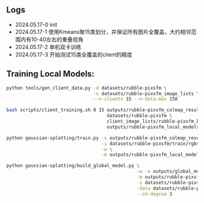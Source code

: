 
## Logs

- 2024.05.17-0 init 
- 2024.05.17-1 使用Kmeans聚15类划分，并保证所有图片全覆盖，大约相邻范围内有10-40左右的重叠视角
- 2024.05.17-2 单机双卡训练
- 2024.05.17-3 开始测试15类全覆盖的client的精度


## Training Local Models:
```bash
python tools/gen_client_data.py -d datasets/rubble-pixsfm \
                                -o datasets/rubble-pixsfm_image_lists \
                                --n-clients 15 --n-data-max 150 
```



``` bash
bash scripts/client_training.sh 0 15 outputs/rubble-pixsfm_colmap_results \
                                     datasets/rubble-pixsfm \
                                     client_image_lists/rubble-pixsfm_k_means \
                                     outputs/rubble-pixsfm_local_models
```

``` bash
python gaussian-splatting/train.py -s outputs/rubble-pixsfm_colmap_results/00004 \
                                   -i datasets/rubble-pixsfm/train/rgbs \
                                   -w \
                                   -m outputs/rubble-pixsfm_local_models/00004
```

``` bash
python gaussian-splatting/build_global_model.py \
                                                -w -o outputs/global_model \
                                                -m outputs/rubble-pixsfm_local_models  \
                                                -i datasets/rubble-pixsfm_image_lists \
                                                -data datasets/rubble-pixsfm \
                                                --sh-degree 3
```


